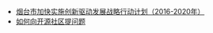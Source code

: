 * [烟台市加快实施创新驱动发展战略行动计划（2016-2020年）](http://www.ytrsj.gov.cn/a/2017/06/05/55303.html)  
* [如何向开源社区提问题](https://github.com/seajs/seajs/issues/545)
